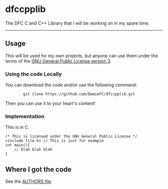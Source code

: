 # dfccpplib
The DFC C and C++ Library that I will be working on in my spare time.
***
## Usage
This will be used for my own projects, but anyone can use them under the terms of the [GNU General Public License version 3](https://www.gnu.org/licenses/gpl-3.0.html).
### Using the code Locally
You can download the code and/or use the following command:
```
		git clone https://github.com/DamieFC/dfccpplib.git
```
Then you can use it to your heart's content!
### Implementation
This is in C.
```
/* This is licensed under the GNU General Public License */
<include file.h> // This is just for example
int main(){
	// blah blah blah
}
```
## Where I got the code
See the [AUTHORS file](/AUTHORS.md).
